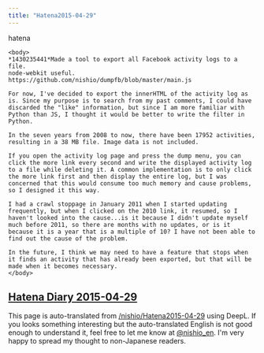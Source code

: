 ```yaml
---
title: "Hatena2015-04-29"
---
```


hatena

```
<body>
*1430235441*Made a tool to export all Facebook activity logs to a file.
node-webkit useful. https://github.com/nishio/dumpfb/blob/master/main.js

For now, I've decided to export the innerHTML of the activity log as is. Since my purpose is to search from my past comments, I could have discarded the "like" information, but since I am more familiar with Python than JS, I thought it would be better to write the filter in Python.

In the seven years from 2008 to now, there have been 17952 activities, resulting in a 38 MB file. Image data is not included.

If you open the activity log page and press the dump menu, you can click the more link every second and write the displayed activity log to a file while deleting it. A common implementation is to only click the more link first and then display the entire log, but I was concerned that this would consume too much memory and cause problems, so I designed it this way.

I had a crawl stoppage in January 2011 when I started updating frequently, but when I clicked on the 2010 link, it resumed, so I haven't looked into the cause...is it because I didn't update myself much before 2011, so there are months with no updates, or is it because it is a year that is a multiple of 10? I have not been able to find out the cause of the problem.

In the future, I think we may need to have a feature that stops when it finds an activity that has already been exported, but that will be made when it becomes necessary.
</body>
```


[Hatena Diary 2015-04-29](https://nishiohirokazu.hatenadiary.org/archive/2015/04/29)
---
This page is auto-translated from [/nishio/Hatena2015-04-29](https://scrapbox.io/nishio/Hatena2015-04-29) using DeepL. If you looks something interesting but the auto-translated English is not good enough to understand it, feel free to let me know at [@nishio_en](https://twitter.com/nishio_en). I'm very happy to spread my thought to non-Japanese readers.